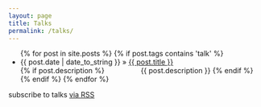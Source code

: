 ```yaml
---
layout: page
title: Talks
permalink: /talks/
---
```

<ul class="posts">
    {% for post in site.posts %}
        {% if post.tags contains 'talk' %}
            <li><span>{{ post.date | date_to_string }}</span> &raquo; <a href="{{ post.url }}">{{ post.title }}</a><br>
            {% if post.description %}
                <span style="padding-left:68px;"></span>{{ post.description }}
            {% endif %}
            </li>
        {% endif %}
    {% endfor %}
</ul>

<p class="rss-subscribe">subscribe to talks <a href="{{ "/talks.xml" | prepend: site.baseurl }}">via RSS</a></p>


